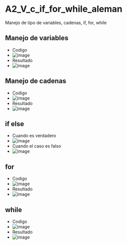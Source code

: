 # A2_V_c_if_for_while_aleman
Manejo de tipo de variables, cadenas, if, for, while
## Manejo de variables
- Codigo
- ![image](https://github.com/user-attachments/assets/a498c1e1-01f9-408d-ab00-af869fdbc309)
- Resultado
- ![image](https://github.com/user-attachments/assets/0917a79a-ab9b-4c78-a74a-cfad35b0314d)
## Manejo de cadenas
- Codigo
- ![image](https://github.com/user-attachments/assets/f7af6e54-8655-4891-af0c-29b84ac21880)
- Resultado
- ![image](https://github.com/user-attachments/assets/0c602f08-de8a-436d-990f-25e09c8022ae)
## if else
- Cuando es verdadero
- ![image](https://github.com/user-attachments/assets/b923ceaf-f045-4e44-9707-f78b96a69746)
- Cuando el caso es falso
- ![image](https://github.com/user-attachments/assets/bffd8bf8-79b6-467c-9f2d-3218902b5a76)
## for
- Codigo
- ![image](https://github.com/user-attachments/assets/22a97182-a4bb-4366-91e3-5d9ea4674ca3)
- Resultado
- ![image](https://github.com/user-attachments/assets/33e4ddeb-f458-4de9-a982-a910aacaa627)
## while
- Codigo
- ![image](https://github.com/user-attachments/assets/93f96c9e-2692-403f-b22e-c0a8469a70e1)
- Resultado
- ![image](https://github.com/user-attachments/assets/daa55054-e2af-4119-b64c-eb3331acd0e7)
